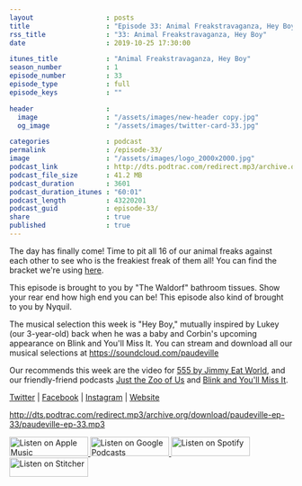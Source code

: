 ```yaml
---
layout                  : posts
title                   : "Episode 33: Animal Freakstravaganza, Hey Boy"
rss_title               : "33: Animal Freakstravaganza, Hey Boy"
date                    : 2019-10-25 17:30:00

itunes_title			: "Animal Freakstravaganza, Hey Boy"
season_number			: 1
episode_number			: 33
episode_type			: full
episode_keys			: ""

header                  : 
  image                 : "/assets/images/new-header copy.jpg"
  og_image              : "/assets/images/twitter-card-33.jpg"

categories              : podcast
permalink               : /episode-33/
image                   : "/assets/images/logo_2000x2000.jpg"
podcast_link            : http://dts.podtrac.com/redirect.mp3/archive.org/download/paudeville-ep-33/paudeville-ep-33.mp3
podcast_file_size       : 41.2 MB
podcast_duration        : 3601
podcast_duration_itunes : "60:01"
podcast_length          : 43220201
podcast_guid            : episode-33/
share                   : true
published               : true 
---
```

The day has finally come! Time to pit all 16 of our animal freaks against each other to see who is the freakiest freak of them all! 
You can find the bracket we're using <a href="https://docs.google.com/spreadsheets/d/1zbPdBkyfKrM0dcFAGBr1PvLAZq_SmWZeUaZylRUUOYE/edit?usp=sharing">here</a>.

This episode is brought to you by "The Waldorf" bathroom tissues. Show your rear end how high end you can be! This episode also kind of brought to you by Nyquil.

The musical selection this week is "Hey Boy," mutually inspired by Lukey (our 3-year-old) back when he was a baby and Corbin's upcoming appearance on Blink and You'll Miss It. You can stream and download all our musical selections at <a href="https://soundcloud.com/paudeville">https://soundcloud.com/paudeville</a>

Our recommends this week are the video for <a href="https://www.youtube.com/watch?v=XU-TZiVVaTE">555 by Jimmy Eat World</a>, and our friendly-friend podcasts <a href="https://twitter.com/JusttheZooofUs">Just the Zoo of Us</a> and <a href="https://twitter.com/blink226racer">Blink and You'll Miss It</a>.

<a href="https://twitter.com/paudeville">Twitter</a> | <a href="https://www.facebook.com/paudeville">Facebook</a> | <a href="https://www.instagram.com/paudevilleshow/">Instagram</a> | <a href="https://paudeville.com/">Website</a>

http://dts.podtrac.com/redirect.mp3/archive.org/download/paudeville-ep-33/paudeville-ep-33.mp3

<a href="https://itunes.apple.com/us/podcast/paudeville/id1450915591">
	<img src='{{ site.url }}{{ site.baseurl }}/assets/images/US_UK_Apple_Podcasts_Listen_Badge_RGB_140x34.png' width='140px' height='34' alt='Listen on Apple Music'/>
</a>
<a href="https://play.google.com/music/m/Igre2ostm2ltqiq4sabzzrl5jcy?t=Paudeville">
	<img src='{{ site.url }}{{ site.baseurl }}/assets/images/google_podcasts_badge_140x34.png' width='140px' height='34' alt='Listen on Google Podcasts'/>
</a>
<a href="https://open.spotify.com/show/4q5RNUUtU4XFqsymP7dcTw">
	<img src='{{ site.url }}{{ site.baseurl }}/assets/images/Spotify_Listen_Badge_RGB_140x34.png' width='140px' height='34' alt='Listen on Spotify'/>
</a>
<a href="https://www.stitcher.com/s?fid=363388&refid=stpr">
	<img src='{{ site.url }}{{ site.baseurl }}/assets/images/Stitcher_Listen_Badge_Color_Dark_BG_140x34.png' width='140px' height='34' alt='Listen on Stitcher'/>
</a>
